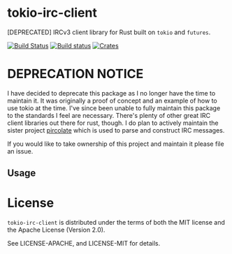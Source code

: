# tokio-irc-client

[DEPRECATED] IRCv3 client library for Rust built on `tokio` and `futures`.

[![Build Status](https://travis-ci.org/Mr-Byte/tokio-irc-client.svg?branch=master)](https://travis-ci.org/Mr-Byte/tokio-irc-client)
[![Build status](https://ci.appveyor.com/api/projects/status/v3l61ksjg395ys5q/branch/master?svg=true)](https://ci.appveyor.com/project/Mr-Byte/tokio-irc-client/branch/master)
[![Crates](https://img.shields.io/crates/v/tokio-irc-client.svg)](https://crates.io/crates/tokio-irc-client)

# DEPRECATION NOTICE

I have decided to deprecate this package as I no longer have the time to maintain it.  It was originally a proof of concept and an example of how to use tokio at the time.  I've since been unable to fully maintain this package to the standards I feel are necessary.  There's plenty of other great IRC client libraries out there for rust, though.  I do plan to actively maintain the sister project [pircolate](https://github.com/Mr-Byte/pircolate) which is used to parse and construct IRC messages.

If you would like to take ownership of this project and maintain it please file an issue.

## Usage

# License

`tokio-irc-client` is distributed under the terms of both the MIT license
and the Apache License (Version 2.0).

See LICENSE-APACHE, and LICENSE-MIT for details.

